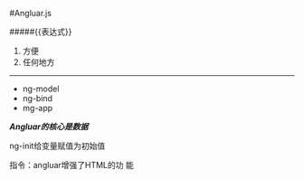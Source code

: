 #Angluar.js

#####{{表达式}}

1. 方便
2. 任何地方

------------------------
- ng-model
- ng-bind
- mg-app

***Angluar的核心是数据***

ng-init给变量赋值为初始值

指令：angluar增强了HTML的功 能

